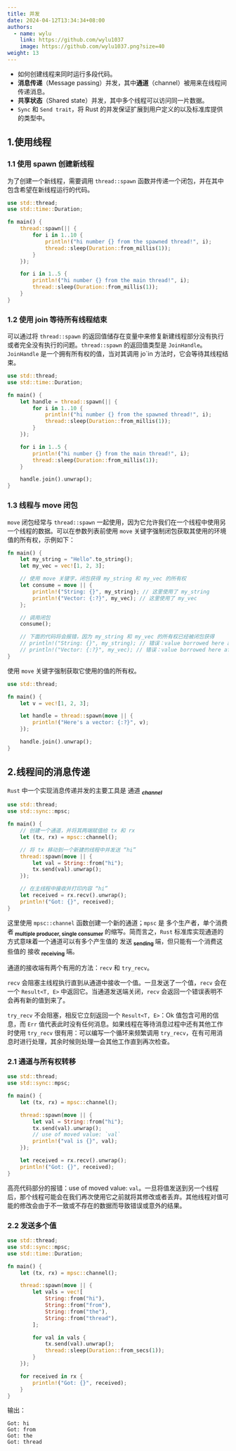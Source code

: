 ```yaml
---
title: 并发
date: 2024-04-12T13:34:34+08:00
authors:
  - name: wylu
    link: https://github.com/wylu1037
    image: https://github.com/wylu1037.png?size=40
weight: 13
---
```


- 如何创建线程来同时运行多段代码。
- **消息传递**（Message passing）并发，其中**通道**（channel）被用来在线程间传递消息。
- **共享状态**（Shared state）并发，其中多个线程可以访问同一片数据。
- `Sync` 和 `Send trait`，将 Rust 的并发保证扩展到用户定义的以及标准库提供的类型中。

## 1.使用线程

### 1.1 使用 spawn 创建新线程

为了创建一个新线程，需要调用 `thread::spawn` 函数并传递一个闭包，并在其中包含希望在新线程运行的代码。

```rust {filename="src/main.rs"}
use std::thread;
use std::time::Duration;

fn main() {
    thread::spawn(|| {
        for i in 1..10 {
            println!("hi number {} from the spawned thread!", i);
            thread::sleep(Duration::from_millis(1));
        }
    });

    for i in 1..5 {
        println!("hi number {} from the main thread!", i);
        thread::sleep(Duration::from_millis(1));
    }
}
```

### 1.2 使用 join 等待所有线程结束

可以通过将 `thread::spawn` 的返回值储存在变量中来修复新建线程部分没有执行或者完全没有执行的问题。`thread::spawn` 的返回值类型是 `JoinHandle`。`JoinHandle` 是一个拥有所有权的值，当对其调用 jo`in 方法时，它会等待其线程结束。

```rust {filename="src/main.rs"}
use std::thread;
use std::time::Duration;

fn main() {
    let handle = thread::spawn(|| {
        for i in 1..10 {
            println!("hi number {} from the spawned thread!", i);
            thread::sleep(Duration::from_millis(1));
        }
    });

    for i in 1..5 {
        println!("hi number {} from the main thread!", i);
        thread::sleep(Duration::from_millis(1));
    }

    handle.join().unwrap();
}
```

### 1.3 线程与 move 闭包

`move` 闭包经常与 `thread::spawn` 一起使用，因为它允许我们在一个线程中使用另一个线程的数据。可以在参数列表前使用 `move` 关键字强制闭包获取其使用的环境值的所有权，示例如下：

```rust
fn main() {
    let my_string = "Hello".to_string();
    let my_vec = vec![1, 2, 3];

    // 使用 move 关键字，闭包获得 my_string 和 my_vec 的所有权
    let consume = move || {
        println!("String: {}", my_string); // 这里使用了 my_string
        println!("Vector: {:?}", my_vec); // 这里使用了 my_vec
    };

    // 调用闭包
    consume();

    // 下面的代码将会报错，因为 my_string 和 my_vec 的所有权已经被闭包获得
    // println!("String: {}", my_string); // 错误：value borrowed here after move
    // println!("Vector: {:?}", my_vec); // 错误：value borrowed here after move
}
```

使用 `move` 关键字强制获取它使用的值的所有权。

```rust {filename="src/main.rs"}
use std::thread;

fn main() {
    let v = vec![1, 2, 3];

    let handle = thread::spawn(move || {
        println!("Here's a vector: {:?}", v);
    });

    handle.join().unwrap();
}
```

## 2.线程间的消息传递

`Rust` 中一个实现消息传递并发的主要工具是 通道 <sub>**_channel_**</sub>

```rust
use std::thread;
use std::sync::mpsc;

fn main() {
    // 创建一个通道，并将其两端赋值给 tx 和 rx
    let (tx, rx) = mpsc::channel();

    // 将 tx 移动到一个新建的线程中并发送 “hi”
    thread::spawn(move || {
        let val = String::from("hi");
        tx.send(val).unwrap();
    });

    // 在主线程中接收并打印内容 “hi”
    let received = rx.recv().unwrap();
    println!("Got: {}", received);
}

```

这里使用 `mpsc::channel` 函数创建一个新的通道；`mpsc` 是 多个生产者，单个消费者<sub> **multiple producer, single consumer** </sub>的缩写。简而言之，`Rust` 标准库实现通道的方式意味着一个通道可以有多个产生值的 发送<sub> **sending** </sub>端，但只能有一个消费这些值的 接收<sub> **receiving** </sub>端。

通道的接收端有两个有用的方法：`recv` 和 `try_recv`。

`recv` 会阻塞主线程执行直到从通道中接收一个值。一旦发送了一个值，`recv` 会在一个 `Result<T, E>` 中返回它。当通道发送端关闭，`recv` 会返回一个错误表明不会再有新的值到来了。

`try_recv` 不会阻塞，相反它立刻返回一个 `Result<T, E>`：Ok 值包含可用的信息，而 `Err` 值代表此时没有任何消息。如果线程在等待消息过程中还有其他工作时使用 `try_recv` 很有用：可以编写一个循环来频繁调用 `try_recv`，在有可用消息时进行处理，其余时候则处理一会其他工作直到再次检查。

### 2.1 通道与所有权转移

```rust {hl_lines=[11]}
use std::thread;
use std::sync::mpsc;

fn main() {
    let (tx, rx) = mpsc::channel();

    thread::spawn(move || {
        let val = String::from("hi");
        tx.send(val).unwrap();
        // use of moved value: `val`
        println!("val is {}", val);
    });

    let received = rx.recv().unwrap();
    println!("Got: {}", received);
}
```

高亮代码部分的报错：use of moved value: `val`。一旦将值发送到另一个线程后，那个线程可能会在我们再次使用它之前就将其修改或者丢弃。其他线程对值可能的修改会由于不一致或不存在的数据而导致错误或意外的结果。

### 2.2 发送多个值

```rust
use std::thread;
use std::sync::mpsc;
use std::time::Duration;

fn main() {
    let (tx, rx) = mpsc::channel();

    thread::spawn(move || {
        let vals = vec![
            String::from("hi"),
            String::from("from"),
            String::from("the"),
            String::from("thread"),
        ];

        for val in vals {
            tx.send(val).unwrap();
            thread::sleep(Duration::from_secs(1));
        }
    });

    for received in rx {
        println!("Got: {}", received);
    }
}
```

输出：

```
Got: hi
Got: from
Got: the
Got: thread
```
